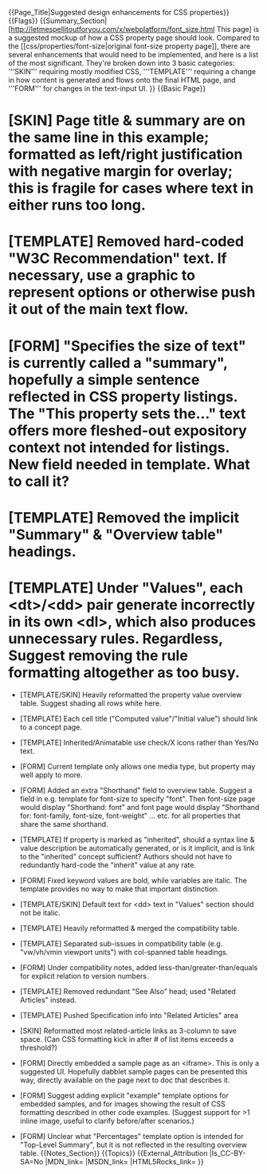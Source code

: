 {{Page_Title|Suggested design enhancements for CSS properties}}
{{Flags}}
{{Summary_Section|[http://letmespellitoutforyou.com/x/webplatform/font_size.html This page] is a suggested mockup of how a CSS property page should look.
Compared to the [[css/properties/font-size|original font-size property page]], there are several enhancements that would need to be implemented, and here is a list of the most significant. They're broken down into 3 basic categories: '''SKIN''' requiring mostly modified CSS, '''TEMPLATE''' requiring a change in how content is generated and flows onto the final HTML page, and '''FORM''' for changes in the text-input UI.
}}
{{Basic Page}}
# [SKIN] Page title & summary are on the same line in this example; formatted as left/right justification with negative margin for overlay; this is fragile for cases where text in either runs too long.

# [TEMPLATE] Removed hard-coded "W3C Recommendation" text. If necessary, use a graphic to represent options or otherwise push it out of the main text flow.

# [FORM] "Specifies the size of text" is currently called a "summary", hopefully a simple sentence reflected in CSS property listings.  The "This property sets the..." text offers more fleshed-out expository context not intended for listings. New field needed in template. What to call it?

# [TEMPLATE] Removed the implicit "Summary" & "Overview table" headings.

# [TEMPLATE] Under "Values", each &lt;dt&gt;/&lt;dd&gt; pair generate incorrectly in its own &lt;dl&gt;, which also produces unnecessary rules. Regardless, Suggest removing the rule formatting altogether as too busy.

* [TEMPLATE/SKIN] Heavily reformatted the property value overview table. Suggest shading all rows white here.

* [TEMPLATE] Each cell title ("Computed value"/"Initial value") should link to a concept page.

* [TEMPLATE] Inherited/Animatable use check/X icons rather than Yes/No text.

* [FORM] Current template only allows one media type, but property may well apply to more.

* [FORM] Added an extra "Shorthand" field to overview table. Suggest a field in e.g. template for font-size to specify "font". Then font-size page would display "Shorthand: font" and font page would display "Shorthand for: font-family, font-size, font-weight" ... etc. for all properties that share the same shorthand.

* [TEMPLATE] If property is marked as "inherited", should a syntax line & value description be automatically generated, or is it implicit, and is link to the "inherited" concept sufficient? Authors should not have to redundantly hard-code the "inherit" value at any rate.

* [FORM] Fixed keyword values are bold, while variables are italic. The template provides no way to make that important distinction.

* [TEMPLATE/SKIN] Default text for &lt;dd&gt; text in "Values" section should not be italic.

* [TEMPLATE] Heavily reformatted & merged the compatibility table.

* [TEMPLATE] Separated sub-issues in compatibility table (e.g. "vw/vh/vmin viewport units") with col-spanned table headings.

* [FORM] Under compatibility notes, added less-than/greater-than/equals for explicit relation to version numbers.

* [TEMPLATE] Removed redundant "See Also" head; used "Related Articles" instead. 

* [TEMPLATE] Pushed Specification info into "Related Articles" area

* [SKIN] Reformatted most related-article links as 3-column to save space. (Can CSS formatting kick in after # of list items exceeds a threshold?)

* [FORM] Directly embedded a sample page as an &lt;iframe&gt;. This is only a suggested UI. Hopefully dabblet sample pages can be presented this way, directly available on the page next to doc that describes it.

* [FORM] Suggest adding explicit "example" template options for embedded samples, and for images showing the result of CSS formatting described in other code examples. (Suggest support for >1 inline image, useful to clarify before/after scenarios.)

* [FORM] Unclear what "Percentages" template option is intended for "Top-Level Summary", but it is not reflected in the resulting overview table.
{{Notes_Section}}
{{Topics}}
{{External_Attribution
|Is_CC-BY-SA=No
|MDN_link=
|MSDN_link=
|HTML5Rocks_link=
}}